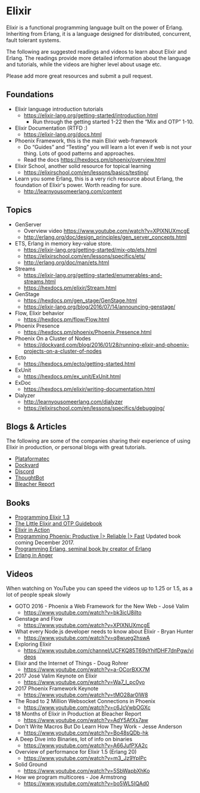 # Elixir
Elixir is a functional programming language built on the power of Erlang. Inheriting from Erlang, it is a
language designed for distributed, concurrent, fault tolerant systems.

The following are suggested readings and videos to learn about Elixir and Erlang.
The readings provide more detailed information about the language and tutorials,
while the videos are higher level about usage etc.

Please add more great resources and submit a pull request.

## Foundations

* Elixir language introduction tutorials
  * https://elixir-lang.org/getting-started/introduction.html
    * Run through the getting started 1-22 then the “Mix and OTP” 1-10.
* Elixir Documentation (RTFD :) 
  * https://elixir-lang.org/docs.html
* Phoenix Framework, this is the main Elixir web-framework
  * Do “Guides” and “Testing” you will learn a lot even if web is not your thing. Lots of good patterns and approaches.
  * Read the docs https://hexdocs.pm/phoenix/overview.html
* Elixir School, another solid resource for topical learning
  * https://elixirschool.com/en/lessons/basics/testing/
* Learn you some Erlang, this is a very rich resource about Erlang, the foundation of Elixir's power. Worth reading for sure. 
  * http://learnyousomeerlang.com/content

## Topics

* GenServer
  * Overview video https://www.youtube.com/watch?v=XPlXNUXmcgE
  * http://erlang.org/doc/design_principles/gen_server_concepts.html
* ETS, Erlang in memory key-value store.
  * https://elixir-lang.org/getting-started/mix-otp/ets.html
  * https://elixirschool.com/en/lessons/specifics/ets/
  * http://erlang.org/doc/man/ets.html
* Streams
  * https://elixir-lang.org/getting-started/enumerables-and-streams.html
  * https://hexdocs.pm/elixir/Stream.html
* GenStage
  * https://hexdocs.pm/gen_stage/GenStage.html
  * https://elixir-lang.org/blog/2016/07/14/announcing-genstage/
* Flow, Elixir behavior
  * https://hexdocs.pm/flow/Flow.html
* Phoenix Presence
  * https://hexdocs.pm/phoenix/Phoenix.Presence.html
* Phoenix On a Cluster of Nodes
  * https://dockyard.com/blog/2016/01/28/running-elixir-and-phoenix-projects-on-a-cluster-of-nodes
* Ecto
  * https://hexdocs.pm/ecto/getting-started.html
* ExUnit
  * https://hexdocs.pm/ex_unit/ExUnit.html
* ExDoc
  * https://hexdocs.pm/elixir/writing-documentation.html
* Dialyzer
  * http://learnyousomeerlang.com/dialyzer
  * https://elixirschool.com/en/lessons/specifics/debugging/


## Blogs & Articles
The following are some of the companies sharing their experience of using Elixir in production, or personal blogs
with great tutorials.
* [Plataformatec](http://blog.plataformatec.com.br/tag/elixir/)
* [Dockyard](https://dockyard.com/blog/categories/elixir)
* [Discord](https://blog.discordapp.com/tagged/elixir)
* [ThoughtBot](https://robots.thoughtbot.com/tags/elixir)
* [Bleacher Report](https://dev.bleacherreport.com/tagged/elixir)


## Books

* [Programming Elixir 1.3](https://pragprog.com/book/elixir13/programming-elixir-1-3)
* [The Little Elixir and OTP Guidebook](https://www.amazon.com/Little-Elixir-OTP-Guidebook/dp/1633430111)
* [Elixir in Action](https://www.manning.com/books/elixir-in-action)
* [Programming Phoenix: Productive |> Reliable |> Fast](https://pragprog.com/book/phoenix/programming-phoenix) 
Updated book coming December 2017.
* [Programming Erlang, seminal book by creator of Erlang](https://www.amazon.com/Programming-Erlang-Concurrent-Pragmatic-Programmers/dp/193778553X)
* [Erlang in Anger](http://www.erlang-in-anger.com/)

## Videos
When watching on YouTube you can speed the videos up to 1.25 or 1.5, as a lot of people speak slowly

* GOTO 2016 - Phoenix a Web Framework for the New Web - José Valim
  * https://www.youtube.com/watch?v=bk3icU8iIto
* Genstage and Flow
  * https://www.youtube.com/watch?v=XPlXNUXmcgE 
* What every Node.js developer needs to know about Elixir - Bryan Hunter
  * https://www.youtube.com/watch?v=q8wueg2hswA
* Exploring Elixir
  * https://www.youtube.com/channel/UCFKQ85T69sYhifDHF7dnPgw/videos
* Elixir and the Internet of Things - Doug Rohrer
  * https://www.youtube.com/watch?v=a-OCorBXX7M
* 2017 José Valim Keynote on Elixir
  * https://www.youtube.com/watch?v=Wa7_I_pc0yo
* 2017 Phoenix Framework Keynote
  * https://www.youtube.com/watch?v=tMO28ar0lW8
* The Road to 2 Million Websocket Connections in Phoenix
  * https://www.youtube.com/watch?v=c6JcVwbOGXc
* 18 Months of Elixir in Production at Bleacher Report
  * https://www.youtube.com/watch?v=AdY5AfXs7aw
* Don't Write Macros But Do Learn How They Work - Jesse Anderson
  * https://www.youtube.com/watch?v=Bo48sQDb-hk
* A Deep Dive into Binaries, lot of info on binaries
  * https://www.youtube.com/watch?v=A66JufPXA2c
* Overview of performance for Elixir 1.5 (Erlang 20)
  * https://www.youtube.com/watch?v=m3_Jz9YpIPc
* Solid Ground
  * https://www.youtube.com/watch?v=5SbWapbXhKo
* How we program multicores - Joe Armstrong
  * https://www.youtube.com/watch?v=bo5WL5IQAd0

